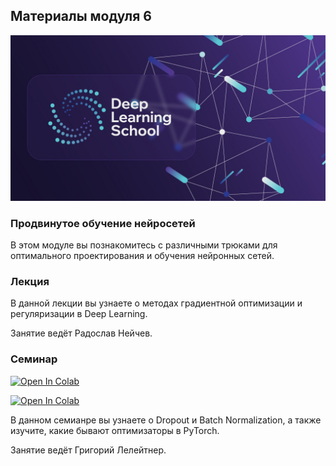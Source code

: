 ## Материалы модуля 6
<div align="center">
  <img src="../images/dls.png">
</div>

### Продвинутое обучение нейросетей

В этом модуле вы познакомитесь с различными трюками для оптимального проектирования и обучения нейронных сетей. 


### Лекция
В данной лекции вы узнаете о методах градиентной оптимизации и регуляризации в Deep Learning.

Занятие ведёт Радослав Нейчев.

### Семинар
[![Open In Colab](https://colab.research.google.com/assets/colab-badge.svg)](https://colab.research.google.com/github/DeepLearningSchool/part_1_ml_cv/blob/main/week_06_regularization_optimization/Practice/pytorch_bn_dropout.ipynb)

[![Open In Colab](https://colab.research.google.com/assets/colab-badge.svg)](https://colab.research.google.com/github/DeepLearningSchool/part_1_ml_cv/blob/main/week_06_regularization_optimization/Practice/pytorch_optimizers.ipynb)


В данном семианре вы узнаете о Dropout и Batch Normalization, а также изучите, какие бывают оптимизаторы в PyTorch.

Занятие ведёт Григорий Лелейтнер.


